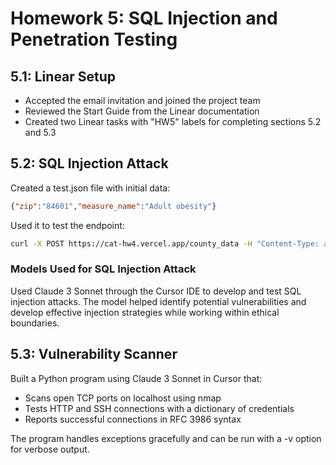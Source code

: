 # Homework 5: SQL Injection and Penetration Testing

## 5.1: Linear Setup
- Accepted the email invitation and joined the project team
- Reviewed the Start Guide from the Linear documentation
- Created two Linear tasks with "HW5" labels for completing sections 5.2 and 5.3

## 5.2: SQL Injection Attack
Created a test.json file with initial data:
```json
{"zip":"84601","measure_name":"Adult obesity"}
```

Used it to test the endpoint:
```bash
curl -X POST https://cat-hw4.vercel.app/county_data -H "Content-Type: application/json" -d @test.json
```

### Models Used for SQL Injection Attack
Used Claude 3 Sonnet through the Cursor IDE to develop and test SQL injection attacks. The model helped identify potential vulnerabilities and develop effective injection strategies while working within ethical boundaries.

## 5.3: Vulnerability Scanner
Built a Python program using Claude 3 Sonnet in Cursor that:
- Scans open TCP ports on localhost using nmap
- Tests HTTP and SSH connections with a dictionary of credentials
- Reports successful connections in RFC 3986 syntax

The program handles exceptions gracefully and can be run with a -v option for verbose output. 